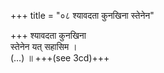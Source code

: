+++
title = "०८ श्यावदता कुनखिना स्तेनेन"

+++
श्यावदता कुनखिना  
स्तेनेन यत् सहासिम ।  
(…) ॥ +++(see 3cd)+++